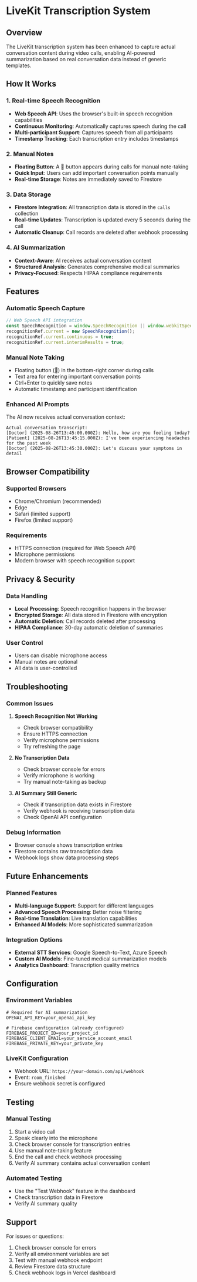 # LiveKit Transcription System

## Overview

The LiveKit transcription system has been enhanced to capture actual conversation content during video calls, enabling AI-powered summarization based on real conversation data instead of generic templates.

## How It Works

### 1. Real-time Speech Recognition
- **Web Speech API**: Uses the browser's built-in speech recognition capabilities
- **Continuous Monitoring**: Automatically captures speech during the call
- **Multi-participant Support**: Captures speech from all participants
- **Timestamp Tracking**: Each transcription entry includes timestamps

### 2. Manual Notes
- **Floating Button**: A 📝 button appears during calls for manual note-taking
- **Quick Input**: Users can add important conversation points manually
- **Real-time Storage**: Notes are immediately saved to Firestore

### 3. Data Storage
- **Firestore Integration**: All transcription data is stored in the `calls` collection
- **Real-time Updates**: Transcription is updated every 5 seconds during the call
- **Automatic Cleanup**: Call records are deleted after webhook processing

### 4. AI Summarization
- **Context-Aware**: AI receives actual conversation content
- **Structured Analysis**: Generates comprehensive medical summaries
- **Privacy-Focused**: Respects HIPAA compliance requirements

## Features

### Automatic Speech Capture
```javascript
// Web Speech API integration
const SpeechRecognition = window.SpeechRecognition || window.webkitSpeechRecognition;
recognitionRef.current = new SpeechRecognition();
recognitionRef.current.continuous = true;
recognitionRef.current.interimResults = true;
```

### Manual Note Taking
- Floating button (📝) in the bottom-right corner during calls
- Text area for entering important conversation points
- Ctrl+Enter to quickly save notes
- Automatic timestamp and participant identification

### Enhanced AI Prompts
The AI now receives actual conversation context:
```
Actual conversation transcript:
[Doctor] (2025-08-26T13:45:00.000Z): Hello, how are you feeling today?
[Patient] (2025-08-26T13:45:15.000Z): I've been experiencing headaches for the past week
[Doctor] (2025-08-26T13:45:30.000Z): Let's discuss your symptoms in detail
```

## Browser Compatibility

### Supported Browsers
- Chrome/Chromium (recommended)
- Edge
- Safari (limited support)
- Firefox (limited support)

### Requirements
- HTTPS connection (required for Web Speech API)
- Microphone permissions
- Modern browser with speech recognition support

## Privacy & Security

### Data Handling
- **Local Processing**: Speech recognition happens in the browser
- **Encrypted Storage**: All data stored in Firestore with encryption
- **Automatic Deletion**: Call records deleted after processing
- **HIPAA Compliance**: 30-day automatic deletion of summaries

### User Control
- Users can disable microphone access
- Manual notes are optional
- All data is user-controlled

## Troubleshooting

### Common Issues

1. **Speech Recognition Not Working**
   - Check browser compatibility
   - Ensure HTTPS connection
   - Verify microphone permissions
   - Try refreshing the page

2. **No Transcription Data**
   - Check browser console for errors
   - Verify microphone is working
   - Try manual note-taking as backup

3. **AI Summary Still Generic**
   - Check if transcription data exists in Firestore
   - Verify webhook is receiving transcription data
   - Check OpenAI API configuration

### Debug Information
- Browser console shows transcription entries
- Firestore contains raw transcription data
- Webhook logs show data processing steps

## Future Enhancements

### Planned Features
- **Multi-language Support**: Support for different languages
- **Advanced Speech Processing**: Better noise filtering
- **Real-time Translation**: Live translation capabilities
- **Enhanced AI Models**: More sophisticated summarization

### Integration Options
- **External STT Services**: Google Speech-to-Text, Azure Speech
- **Custom AI Models**: Fine-tuned medical summarization models
- **Analytics Dashboard**: Transcription quality metrics

## Configuration

### Environment Variables
```env
# Required for AI summarization
OPENAI_API_KEY=your_openai_api_key

# Firebase configuration (already configured)
FIREBASE_PROJECT_ID=your_project_id
FIREBASE_CLIENT_EMAIL=your_service_account_email
FIREBASE_PRIVATE_KEY=your_private_key
```

### LiveKit Configuration
- Webhook URL: `https://your-domain.com/api/webhook`
- Event: `room_finished`
- Ensure webhook secret is configured

## Testing

### Manual Testing
1. Start a video call
2. Speak clearly into the microphone
3. Check browser console for transcription entries
4. Use manual note-taking feature
5. End the call and check webhook processing
6. Verify AI summary contains actual conversation content

### Automated Testing
- Use the "Test Webhook" feature in the dashboard
- Check transcription data in Firestore
- Verify AI summary quality

## Support

For issues or questions:
1. Check browser console for errors
2. Verify all environment variables are set
3. Test with manual webhook endpoint
4. Review Firestore data structure
5. Check webhook logs in Vercel dashboard
